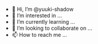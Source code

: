 - 👋 Hi, I’m @yuuki-shadow
- 👀 I’m interested in ...
- 🌱 I’m currently learning ...
- 💞️ I’m looking to collaborate on ...
- 📫 How to reach me ...

<!---
yuuki-shadow/yuuki-shadow is a ✨ special ✨ repository because its `README.md` (this file) appears on your GitHub profile.
You can click the Preview link to take a look at your changes.
--->
